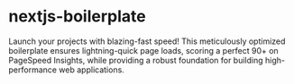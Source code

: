# nextjs-boilerplate
Launch your projects with blazing-fast speed! This meticulously optimized boilerplate ensures lightning-quick page loads, scoring a perfect 90+ on PageSpeed Insights, while providing a robust foundation for building high-performance web applications.
